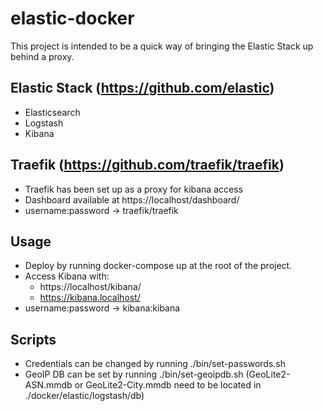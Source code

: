 # elastic-docker

This project is intended to be a quick way of bringing the Elastic Stack up behind a proxy.

## Elastic Stack (https://github.com/elastic)

   - Elasticsearch
   - Logstash
   - Kibana

## Traefik (https://github.com/traefik/traefik)

- Traefik has been set up as a proxy for kibana access
- Dashboard available at https://localhost/dashboard/
- username:password -> traefik/traefik

## Usage

- Deploy by running docker-compose up at the root of the project.
- Access Kibana with: 
   - https://localhost/kibana/
   - https://kibana.localhost/
- username:password -> kibana:kibana


## Scripts
- Credentials can be changed by running ./bin/set-passwords.sh
- GeoIP DB can be set by running ./bin/set-geoipdb.sh (GeoLite2-ASN.mmdb or GeoLite2-City.mmdb need to be located in ./docker/elastic/logstash/db)

